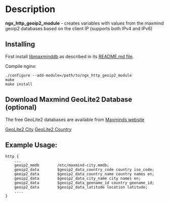 Description
===========

**ngx_http_geoip2_module** - creates variables with values from the maxmind geoip2 databases based on the client IP (supports both IPv4 and IPv6)

## Installing
First install [libmaxminddb](https://github.com/maxmind/libmaxminddb) as described in its [README.md
file](https://github.com/maxmind/libmaxminddb/blob/master/README.md#installing-from-a-tarball).

Compile nginx:
```
./configure --add-module=/path/to/ngx_http_geoip2_module
make 
make install
```

## Download Maxmind GeoLite2 Database (optional)
The free GeoLite2 databases are available from [Maxminds website](http://dev.maxmind.com/geoip/geoip2/geolite2/)

[GeoLite2 City](http://geolite.maxmind.com/download/geoip/database/GeoLite2-City.mmdb.gz)
[GeoLite2 Country](http://geolite.maxmind.com/download/geoip/database/GeoLite2-Country.mmdb.gz)

## Example Usage:
```
http {
    ...
    geoip2_mmdb        /etc/maxmind-city.mmdb;
    geoip2_data        $geoip2_data_country_code country iso_code;
    geoip2_data        $geoip2_data_country_name country names en;
    geoip2_data        $geoip2_data_city_name city names en;
    geoip2_data        $geoip2_data_geoname_id country geoname_id;
    geoip2_data        $geoip2_data_latitude location latitude;
    ....
}
```
